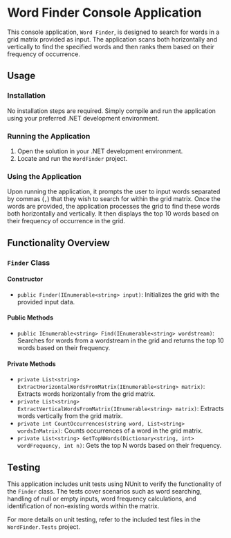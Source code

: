 # Word Finder Console Application

This console application, `Word Finder`, is designed to search for words in a grid matrix provided as input. The application scans both horizontally and vertically to find the specified words and then ranks them based on their frequency of occurrence.

## Usage

### Installation

No installation steps are required. Simply compile and run the application using your preferred .NET development environment.

### Running the Application

1. Open the solution in your .NET development environment.
2. Locate and run the `WordFinder` project.

### Using the Application

Upon running the application, it prompts the user to input words separated by commas (`,`) that they wish to search for within the grid matrix. Once the words are provided, the application processes the grid to find these words both horizontally and vertically. It then displays the top 10 words based on their frequency of occurrence in the grid.

## Functionality Overview

### `Finder` Class

#### Constructor

- `public Finder(IEnumerable<string> input)`: Initializes the grid with the provided input data.

#### Public Methods

- `public IEnumerable<string> Find(IEnumerable<string> wordstream)`: Searches for words from a wordstream in the grid and returns the top 10 words based on their frequency.

#### Private Methods

- `private List<string> ExtractHorizontalWordsFromMatrix(IEnumerable<string> matrix)`: Extracts words horizontally from the grid matrix.
- `private List<string> ExtractVerticalWordsFromMatrix(IEnumerable<string> matrix)`: Extracts words vertically from the grid matrix.
- `private int CountOccurrences(string word, List<string> wordsInMatrix)`: Counts occurrences of a word in the grid matrix.
- `private List<string> GetTopNWords(Dictionary<string, int> wordFrequency, int n)`: Gets the top N words based on their frequency.

## Testing

This application includes unit tests using NUnit to verify the functionality of the `Finder` class. The tests cover scenarios such as word searching, handling of null or empty inputs, word frequency calculations, and identification of non-existing words within the matrix.

For more details on unit testing, refer to the included test files in the `WordFinder.Tests` project.
